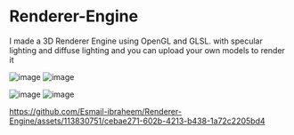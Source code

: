 # Renderer-Engine
I made a 3D Renderer Engine using  OpenGL and GLSL.
with specular lighting and diffuse lighting and you can upload your own models to render it 

![image](https://github.com/Esmail-ibraheem/Renderer-Engine/assets/113830751/83fcf0be-c989-4f3d-8211-ce1ee8d7fbbb)
![image](https://github.com/Esmail-ibraheem/Renderer-Engine/assets/113830751/5c731ece-2086-43b5-a18c-b8cf76ffcdcd)

![image](https://github.com/Esmail-ibraheem/Renderer-Engine/assets/113830751/8e078260-8068-4aa6-a3fc-3f9fa60ff5aa)
![image](https://github.com/Esmail-ibraheem/Renderer-Engine/assets/113830751/28ae317a-294d-4e63-80a5-e639ced7ce11)


https://github.com/Esmail-ibraheem/Renderer-Engine/assets/113830751/cebae271-602b-4213-b438-1a72c2205bd4

